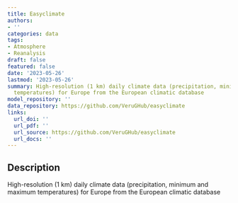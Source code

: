 ```yaml
---
title: Easyclimate
authors:
- ''
categories: data
tags:
- Atmosphere
- Reanalysis
draft: false
featured: false
date: '2023-05-26'
lastmod: '2023-05-26'
summary: High-resolution (1 km) daily climate data (precipitation, minimum and maximum
  temperatures) for Europe from the European climatic database
model_repository: ''
data_repository: https://github.com/VeruGHub/easyclimate
links:
  url_doi: ''
  url_pdf: ''
  url_source: https://github.com/VeruGHub/easyclimate
  url_docs: ''
---
```


## Description

High-resolution (1 km) daily climate data (precipitation, minimum and maximum temperatures) for Europe from the European climatic database

